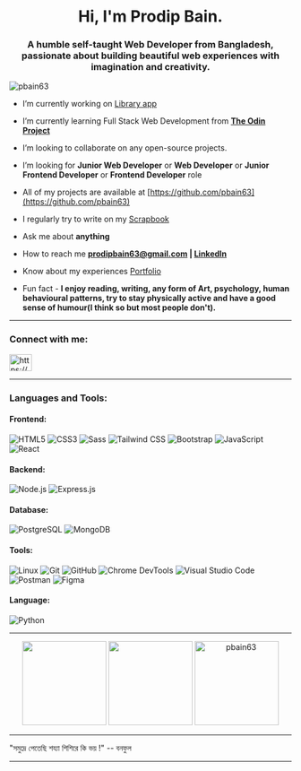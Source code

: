 <h1 align="center">Hi, I'm Prodip Bain.</h1>
<h3 align="center">A humble self-taught Web Developer from Bangladesh, passionate about building beautiful web experiences with imagination and creativity.</h3>

<p align="left"> <img src="https://komarev.com/ghpvc/?username=pbain63&label=Profile%20views&color=0e75b6&style=flat" alt="pbain63" /> </p>

<!-- <p align="left"> <a href="https://github.com/ryo-ma/github-profile-trophy"><img src="https://github-profile-trophy.vercel.app/?username=pbain63" alt="pbain63" /></a> </p> -->

- I’m currently working on [Library app](https://pbain63.github.io/Project_Library/)

- I’m currently learning Full Stack Web Development from [**The Odin Project**](https://www.theodinproject.com/)

- I’m looking to collaborate on any open-source projects.

- I’m looking for **Junior Web Developer** or **Web Developer** or **Junior Frontend Developer** or **Frontend Developer** role

- All of my projects are available at [https://github.com/pbain63](https://github.com/pbain63)

- I regularly try to write on my [Scrapbook](Scrapbook)

- Ask me about **anything**

- How to reach me **prodipbain63@gmail.com | [LinkedIn](https://www.linkedin.com/in/prodipbain/)**

- Know about my experiences [Portfolio](https://pbain63.github.io/portfolio)
<!-- [https://pbain63.github.io/portfolio/assets/resume/Prodip_Bain_Resume.pdf](https://pbain63.github.io/portfolio/assets/resume/Prodip_Bain_Resume.pdf) -->

- Fun fact - **I enjoy reading, writing, any form of Art, psychology, human behavioural patterns, try to stay physically active and have a good sense of humour(I think so but most people don't).**

---

<h3 align="left">Connect with me:</h3>
<p align="left">
<a href="https://www.linkedin.com/in/prodipbain" target="blank"><img align="center" src="https://raw.githubusercontent.com/rahuldkjain/github-profile-readme-generator/master/src/images/icons/Social/linked-in-alt.svg" alt="https://www.linkedin.com/in/prodipbain" height="30" width="40" /></a>
</p>

---

<h3 align="left">Languages and Tools:</h3>

#### Frontend:

![HTML5](https://img.shields.io/badge/HTML5-E34F26?style=flat&logo=html5&logoColor=white) ![CSS3](https://img.shields.io/badge/CSS3-1572B6?style=flat&logo=css3&logoColor=white) ![Sass](https://img.shields.io/badge/Sass-CC6699?style=flat&logo=sass&logoColor=white) ![Tailwind CSS](https://img.shields.io/badge/TailwindCSS-06B6D4?style=flat&logo=tailwind-css&logoColor=white) ![Bootstrap](https://img.shields.io/badge/Bootstrap-7952B3?style=flat&logo=bootstrap&logoColor=white) ![JavaScript](https://img.shields.io/badge/JavaScript-F7DF1E?style=flat&logo=javascript&logoColor=black) ![React](https://img.shields.io/badge/React-20232A?style=flat&logo=react&logoColor=61DAFB)

#### Backend:

![Node.js](https://img.shields.io/badge/Nodejs-339933?style=flat&logo=node-dot-js&logoColor=white) ![Express.js](https://img.shields.io/badge/Express-grey?style=flat&logo=express&logoColor=black)

#### Database:

![PostgreSQL](https://img.shields.io/badge/PostgreSQL-336791?style=flat&logo=postgresql&logoColor=white) ![MongoDB](https://img.shields.io/badge/MongoDB-47A248?style=flat&logo=mongodb&logoColor=white)

#### Tools:

![Linux](https://img.shields.io/badge/Linux-FCC624?style=flat&logo=linux&logoColor=black) ![Git](https://img.shields.io/badge/Git-F05032?style=flat&logo=git&logoColor=white) ![GitHub](https://img.shields.io/badge/GitHub-181717?style=flat&logo=github&logoColor=white) ![Chrome DevTools](https://img.shields.io/badge/Chrome_DevTools-4285F4?style=flat&logo=google-chrome&logoColor=white) ![Visual Studio Code](https://img.shields.io/badge/VS_Code-007ACC?style=flat&logo=visual-studio-code&logoColor=white) ![Postman](https://img.shields.io/badge/Postman-FF6C37?style=flat&logo=postman&logoColor=white) ![Figma](https://img.shields.io/badge/Figma-F24E1E?style=flat&logo=figma&logoColor=white)

#### Language:

![Python](https://img.shields.io/badge/Python-3776AB?style=flat&logo=python&logoColor=white)

<!-- <p align="left"><a href="https://www.w3.org/html/" target="_blank" rel="noreferrer"> <img src="https://raw.githubusercontent.com/devicons/devicon/master/icons/html5/html5-original-wordmark.svg" alt="html5" width="40" height="40"/> </a> <a href="https://www.w3schools.com/css/" target="_blank" rel="noreferrer"> <img src="https://raw.githubusercontent.com/devicons/devicon/master/icons/css3/css3-original-wordmark.svg" alt="css3" width="40" height="40"/> </a><a href="https://sass-lang.com" target="_blank" rel="noreferrer"> <img src="https://raw.githubusercontent.com/devicons/devicon/master/icons/sass/sass-original.svg" alt="sass" width="40" height="40"/> </a> <a href="https://tailwindcss.com/" target="_blank" rel="noreferrer"> <img src="https://www.vectorlogo.zone/logos/tailwindcss/tailwindcss-icon.svg" alt="tailwind" width="40" height="40"/> </a><a href="https://getbootstrap.com" target="_blank" rel="noreferrer"> <img src="https://raw.githubusercontent.com/devicons/devicon/master/icons/bootstrap/bootstrap-plain-wordmark.svg" alt="bootstrap" width="40" height="40"/> <a href="https://developer.mozilla.org/en-US/docs/Web/JavaScript" target="_blank" rel="noreferrer"> <img src="https://raw.githubusercontent.com/devicons/devicon/master/icons/javascript/javascript-original.svg" alt="javascript" width="40" height="40"/> </a>
<a href="https://reactjs.org/" target="_blank" rel="noreferrer"> <img src="https://raw.githubusercontent.com/devicons/devicon/master/icons/react/react-original-wordmark.svg" alt="react" width="40" height="40"/> </a>

<a href="https://nodejs.org" target="_blank" rel="noreferrer"> <img src="https://raw.githubusercontent.com/devicons/devicon/master/icons/nodejs/nodejs-original-wordmark.svg" alt="nodejs" width="40" height="40"/> </a> </a> <a href="https://expressjs.com" target="_blank" rel="noreferrer"> <img src="https://raw.githubusercontent.com/devicons/devicon/master/icons/express/express-original-wordmark.svg" alt="express" width="40" height="40"/>

<a href="https://www.postgresql.org" target="_blank" rel="noreferrer"> <img src="https://raw.githubusercontent.com/devicons/devicon/master/icons/postgresql/postgresql-original-wordmark.svg" alt="postgresql" width="40" height="40"/> </a> <a href="https://www.mongodb.com/" target="_blank" rel="noreferrer"> <img src="https://raw.githubusercontent.com/devicons/devicon/master/icons/mongodb/mongodb-original-wordmark.svg" alt="mongodb" width="40" height="40"/> </a>

<a href="https://www.linux.org/" target="_blank" rel="noreferrer"> <img src="https://raw.githubusercontent.com/devicons/devicon/master/icons/linux/linux-original.svg" alt="linux" width="40" height="40"/> </a> <a href="https://git-scm.com/" target="_blank" rel="noreferrer"> <img src="https://www.vectorlogo.zone/logos/git-scm/git-scm-icon.svg" alt="git" width="40" height="40"/> </a> <a href="https://postman.com" target="_blank" rel="noreferrer"> <img src="https://www.vectorlogo.zone/logos/getpostman/getpostman-icon.svg" alt="postman" width="40" height="40"/> </a></a> <a href="https://www.figma.com/" target="_blank" rel="noreferrer"> <img src="https://www.vectorlogo.zone/logos/figma/figma-icon.svg" alt="figma" width="40" height="40"/> </a>
<a href="https://www.python.org" target="_blank" rel="noreferrer"> <img src="https://raw.githubusercontent.com/devicons/devicon/master/icons/python/python-original.svg" alt="python" width="40" height="40"/> </a> </p> -->

---

<p align="center">
<img src="https://github-readme-stats.vercel.app/api/top-langs/?username=pbain63&layout=compact&theme=tokyonight" height="150" />
  <img src="https://github-readme-stats.vercel.app/api?username=pbain63&show_icons=true&theme=tokyonight" height="150" />
  <img src="https://github-readme-streak-stats.herokuapp.com/?user=pbain63&theme=tokyonight" height="150" alt="pbain63" />
</p>

<!-- ![HTML5](https://img.shields.io/badge/HTML5-E34F26?style=flat&logo=html5&logoColor=white)
![CSS3](https://img.shields.io/badge/CSS3-1572B6?style=flat&logo=css3&logoColor=white)
![JavaScript](https://img.shields.io/badge/JavaScript-F7DF1E?style=flat&logo=javascript&logoColor=black)
![React](https://img.shields.io/badge/React-20232A?style=flat&logo=react&logoColor=61DAFB)


![PostgreSQL](https://img.shields.io/badge/PostgreSQL-336791?style=flat&logo=postgresql&logoColor=white)
![Git](https://img.shields.io/badge/Git-F05032?style=flat&logo=git&logoColor=white) -->

---

<!-- Optional fun badge (keep or remove) -->
<p align="center">

"সমুদ্রে পেতেছি শয্যা শিশিরে কি ভয় !" -- বনফুল

</p>

---
